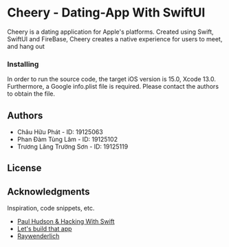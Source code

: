 # Cheery - Dating-App With SwiftUI

Cheery is a dating application for Apple's platforms. Created using Swift, SwiftUI and FireBase, Cheery creates a native experience for users to meet, and hang out

### Installing

In order to run the source code, the target iOS version is 15.0, Xcode 13.0. Furthermore, a Google info.plist file is required. Please contact the authors to obtain the file.

## Authors
- Châu Hữu Phát - ID: 19125063
- Phan Đàm Tùng Lâm - ID: 19125102
- Trương Lăng Trường Sơn - ID: 19125119

## License

## Acknowledgments

Inspiration, code snippets, etc.
* [Paul Hudson & Hacking With Swift](https://twitter.com/twostraws)
* [Let's build that app](https://www.letsbuildthatapp.com)
* [Raywenderlich](https://www.raywenderlich.com)
